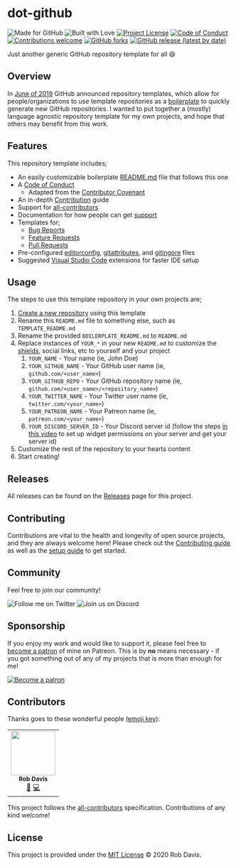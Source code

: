 # dot-github

![Made for GitHub](https://img.shields.io/badge/made%20for-GitHub-blue?style=for-the-badge)
![Built with Love](https://img.shields.io/badge/built%20with-love-red?style=for-the-badge)
[![Project License](https://img.shields.io/github/license/pahimar/dot-github?style=for-the-badge&color=blue)](./LICENSE.md)
[![Code of Conduct](https://img.shields.io/badge/code%20of-conduct-blue?style=for-the-badge)](./.github/CODE_OF_CONDUCT.md)
[![Contributions welcome](https://img.shields.io/badge/contributions-welcome-blue?style=for-the-badge)](./.github/CONTRIBUTING.md)
[![GitHub forks](https://img.shields.io/github/forks/pahimar/dot-github?color=blue&style=for-the-badge)](https://github.com/pahimar/dot-github/network/members)
[![GitHub release (latest by date)](https://img.shields.io/github/v/release/pahimar/dot-github?style=for-the-badge)](https://github.com/pahimar/dot-github/releases)

Just another generic GitHub repository template for all :smile:

## Overview

In [June of 2019](https://github.blog/2019-06-06-generate-new-repositories-with-repository-templates/) GitHub announced repository templates, which allow for people/organizations to use template repositories as a [boilerplate](https://en.wikipedia.org/wiki/Boilerplate_text) to quickly generate new GitHub repositories. I wanted to put together a (mostly) language agnostic repository template for my own projects, and hope that others may benefit from this work.

## Features

This repository template includes;

- An easily customizable boilerplate [README.md](./BOILERPLATE_README.md) file that follows this one
- A [Code of Conduct](./.github/CODE_OF_CONDUCT.md)
  - Adapted from the [Contributor Covenant](https://www.contributor-covenant.org)
- An in-depth [Contribution](./.github/CONTRIBUTING.md) guide
- Support for [all-contributors](https://allcontributors.org/)
- Documentation for how people can get [support](./.github/SUPPORT.md)
- Templates for;
  - [Bug Reports](./.github/ISSUE_TEMPLATE/BUG_REPORT.md)
  - [Feature Requests](.github/ISSUE_TEMPLATE/FEATURE_REQUEST.md)
  - [Pull Requests](./.github/PULL_REQUEST_TEMPLATE.md)
- Pre-configured [editorconfig](https://editorconfig.org/), [gitattributes](https://www.git-scm.com/docs/gitattributes), and [gitingore](https://git-scm.com/docs/gitignore) files
- Suggested [Visual Studio Code](https://code.visualstudio.com/) extensions for faster IDE setup

## Usage

The steps to use this template repository in your own projects are;

1. [Create a new repository](https://help.github.com/en/github/creating-cloning-and-archiving-repositories/creating-a-repository-from-a-template) using this template
2. Rename this `README.md` file to something else, such as `TEMPLATE_README.md`
3. Rename the provided `BOILERPLATE_README.md` to `README.md`
4. Replace instances of `YOUR_*` in your new `README.md` to customize the [shields](https://shields.io/), social links, etc to yourself and your project
   1. `YOUR_NAME` - Your name (ie, John Doe)
   2. `YOUR_GITHUB_NAME` - Your GitHub user name (ie, `github.com/<user_name>`)
   3. `YOUR_GITHUB_REPO` - Your GitHub repository name (ie, `github.com/<user_name>/<repository_name>`)
   4. `YOUR_TWITTER_NAME` - Your Twitter user name (ie, `twitter.com/<your_name>`)
   5. `YOUR_PATREON_NAME` - Your Patreon name (ie, `patreon.com/<your_name>`)
   6. `YOUR_DISCORD_SERVER_ID` - Your Discord server id (follow the steps [in this video](https://vimeo.com/364220040) to set up widget permissions on your server and get your server id)
5. Customize the rest of the repository to your hearts content
6. Start creating!

## Releases

All releases can be found on the [Releases](https://github.com/pahimar/dot-github/releases) page for this project.

## Contributing

Contributions are vital to the health and longevity of open source projects, and they are always welcome here! Please check out the [Contributing guide](./.github/CONTRIBUTING.md) as well as the [setup guide](./.github/PROJECT_SETUP.md) to get started.

## Community

Feel free to join our community!

![Follow me on Twitter](https://img.shields.io/twitter/follow/pahimar?style=for-the-badge&logo=twitter&logoColor=white&color=blue)
![Join us on Discord](https://img.shields.io/discord/134733695373410304?label=discord&style=for-the-badge&logo=discord&logoColor=white&color=blue)

## Sponsorship

If you enjoy my work and would like to support it, please feel free to [become a patron](https://www.patreon.com/pahimar) of mine on Patreon. This is by **no** means necessary - if you got something out of any of my projects that is more than enough for me!

[![Become a patron](https://c5.patreon.com/external/logo/become_a_patron_button.png)](https://www.patreon.com/pahimar)

## Contributors

Thanks goes to these wonderful people ([emoji key](https://allcontributors.org/docs/en/emoji-key)):

<!-- ALL-CONTRIBUTORS-LIST:START - Do not remove or modify this section -->
<!-- prettier-ignore-start -->
<!-- markdownlint-disable -->
<table>
  <tr>
    <td align="center"><a href="https://www.pahimar.dev/"><img src="https://avatars2.githubusercontent.com/u/1450090?v=4" width="100px;" alt=""/><br /><sub><b>Rob Davis</b></sub></a><br /><a href="https://github.com/pahimar/dot-github/commits?author=pahimar" title="Documentation">📖</a> <a href="https://github.com/pahimar/dot-github/commits?author=pahimar" title="Code">💻</a></td>
  </tr>
</table>

<!-- markdownlint-enable -->
<!-- prettier-ignore-end -->
<!-- ALL-CONTRIBUTORS-LIST:END -->

This project follows the [all-contributors](https://github.com/all-contributors/all-contributors)
specification. Contributions of any kind welcome!

## License

This project is provided under the [MIT License](LICENSE.md) &copy; 2020 Rob Davis.
